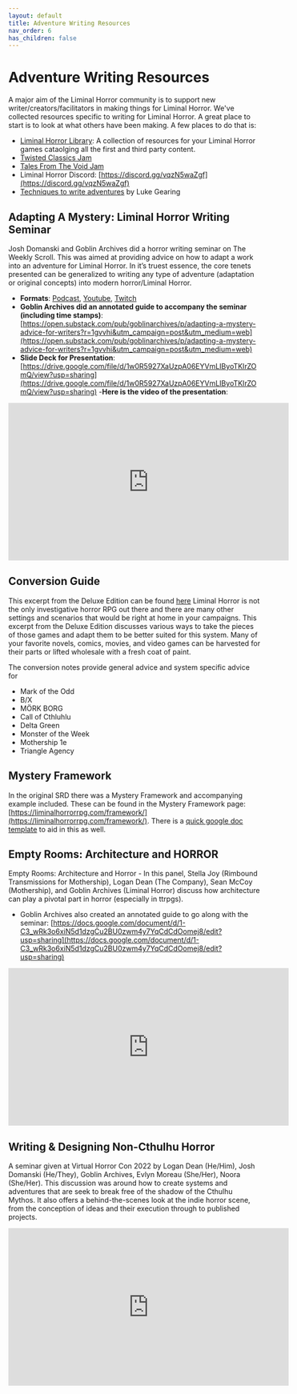 ```yaml
---
layout: default
title: Adventure Writing Resources
nav_order: 6
has_children: false
---
```


# Adventure Writing Resources
A major aim of the Liminal Horror community is to support new writer/creators/facilitators in making things for Liminal Horror. We've collected resources specific to writing for Liminal Horror. A great place to start is to look at what others have been making. A few places to do that is:
- [Liminal Horror Library](https://liminalhorrorlibrary.com/): A collection of resources for your Liminal Horror games cataolging all the first and third party content.
- [Twisted Classics Jam](https://itch.io/jam/liminal-horror-twisted-classics-jam)
- [Tales From The Void Jam](https://itch.io/jam/tales-from-the-void)
- Liminal Horror Discord: [https://discord.gg/vqzN5waZgf](https://discord.gg/vqzN5waZgf)
- [Techniques to write adventures](https://lukegearing.blot.im/techniques-to-write-adventures) by Luke Gearing

## Adapting A Mystery: Liminal Horror Writing Seminar
Josh Domanski and Goblin Archives did a horror writing seminar on The Weekly Scroll. This was aimed at providing advice on how to adapt a work into an adventure for Liminal Horror. In it’s truest essence, the core tenets presented can be generalized to writing any type of adventure (adaptation or original concepts) into modern horror/Liminal Horror.
- **Formats**: [Podcast](https://podcasters.spotify.com/pod/show/theweeklyscroll/episodes/Liminal-Horror-Writing-Seminar-1-Adapting-a-Mystery-e2k4v4p), [Youtube](https://www.youtube.com/watch?v=b7N5ywYLaWk), [Twitch](https://m.twitch.tv/TheWeeklyScroll?desktop-redirect=true)
- **Goblin Archives did an annotated guide to accompany the seminar (including time stamps)**: [https://open.substack.com/pub/goblinarchives/p/adapting-a-mystery-advice-for-writers?r=1gvvhi&utm_campaign=post&utm_medium=web](https://open.substack.com/pub/goblinarchives/p/adapting-a-mystery-advice-for-writers?r=1gvvhi&utm_campaign=post&utm_medium=web)
- **Slide Deck for Presentation**: [https://drive.google.com/file/d/1w0R5927XaUzpA06EYVmLIByoTKIrZOmQ/view?usp=sharing](https://drive.google.com/file/d/1w0R5927XaUzpA06EYVmLIByoTKIrZOmQ/view?usp=sharing)
-**Here is the video of the presentation**:
<iframe width="560" height="315" src="https://www.youtube.com/embed/b7N5ywYLaWk?si=nmZCmQPl1-yWICP3&amp;start=68" title="YouTube video player" frameborder="0" allow="accelerometer; autoplay; clipboard-write; encrypted-media; gyroscope; picture-in-picture; web-share" referrerpolicy="strict-origin-when-cross-origin" allowfullscreen></iframe>

## Conversion Guide
This excerpt from the Deluxe Edition can be found [here](https://docs.google.com/document/d/1-gDK9oEpdlQQMAamFjifb_JxqPZKa09p7mX2mhSwffA/edit?usp=sharing)
Liminal Horror is not the only investigative horror RPG out there and there are many other settings and scenarios that would be right at home in your campaigns. This excerpt from the Deluxe Edition discusses various ways to take the pieces of those games and adapt them to be better suited for this system. Many of your favorite novels, comics, movies, and video games can be harvested for their parts or lifted wholesale with a fresh coat of paint.

The conversion notes provide general advice and system specific advice for
- Mark of the Odd
- B/X
- MÖRK BORG
- Call of Cthluhlu
- Delta Green
- Monster of the Week
- Mothership 1e
- Triangle Agency

## Mystery Framework
In the original SRD there was a Mystery Framework and accompanying example included. These can be found in the Mystery Framework page: [https://liminalhorrorrpg.com/framework/](https://liminalhorrorrpg.com/framework/). There is a [quick google doc template](https://docs.google.com/document/d/1h2KVL4owTgfal60nbN-mRa6s4G8cDm147gWiV95vNfw/edit#heading=h.55f43rllbon) to aid in this as well.

## Empty Rooms: Architecture and HORROR
Empty Rooms: Architecture and Horror - In this panel, Stella Joy (Rimbound Transmissions for Mothership), Logan Dean (The Company), Sean McCoy (Mothership), and Goblin Archives (Liminal Horror) discuss how architecture can play a pivotal part in horror (especially in ttrpgs).
- Goblin Archives also created an annotated guide to go along with the seminar: [https://docs.google.com/document/d/1-C3_wRk3o6xiN5d1dzgCu2BU0zwm4y7YqCdCdOomej8/edit?usp=sharing](https://docs.google.com/document/d/1-C3_wRk3o6xiN5d1dzgCu2BU0zwm4y7YqCdCdOomej8/edit?usp=sharing)

<iframe width="560" height="315" src="https://www.youtube.com/embed/_lFjSFGTBZ4?si=1MME9LbWuL9O5bRE" title="YouTube video player" frameborder="0" allow="accelerometer; autoplay; clipboard-write; encrypted-media; gyroscope; picture-in-picture; web-share" referrerpolicy="strict-origin-when-cross-origin" allowfullscreen></iframe>

## Writing & Designing Non-Cthulhu Horror
A seminar given at Virtual Horror Con 2022 by Logan Dean (He/Him), Josh Domanski (He/They), Goblin Archives, Evlyn Moreau (She/Her), Noora (She/Her). This discussion was around how to create systems and adventures that are seek to break free of the shadow of the Cthulhu Mythos. It also offers a behind-the-scenes look at the indie horror scene, from the conception of ideas and their execution through to published projects.

<iframe width="560" height="315" src="https://www.youtube.com/embed/_SyMnBYl0TA?si=LVkLrwBqo23uoo5h" title="YouTube video player" frameborder="0" allow="accelerometer; autoplay; clipboard-write; encrypted-media; gyroscope; picture-in-picture; web-share" referrerpolicy="strict-origin-when-cross-origin" allowfullscreen></iframe>
